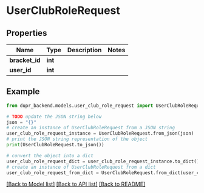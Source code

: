 # UserClubRoleRequest


## Properties

Name | Type | Description | Notes
------------ | ------------- | ------------- | -------------
**bracket_id** | **int** |  | 
**user_id** | **int** |  | 

## Example

```python
from dupr_backend.models.user_club_role_request import UserClubRoleRequest

# TODO update the JSON string below
json = "{}"
# create an instance of UserClubRoleRequest from a JSON string
user_club_role_request_instance = UserClubRoleRequest.from_json(json)
# print the JSON string representation of the object
print(UserClubRoleRequest.to_json())

# convert the object into a dict
user_club_role_request_dict = user_club_role_request_instance.to_dict()
# create an instance of UserClubRoleRequest from a dict
user_club_role_request_from_dict = UserClubRoleRequest.from_dict(user_club_role_request_dict)
```
[[Back to Model list]](../README.md#documentation-for-models) [[Back to API list]](../README.md#documentation-for-api-endpoints) [[Back to README]](../README.md)


